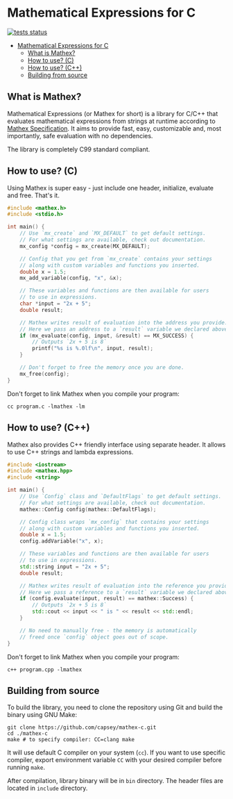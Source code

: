 # Mathematical Expressions for C

[![tests status](https://github.com/capsey/mathex-c/actions/workflows/tests.yml/badge.svg)](https://github.com/capsey/mathex-c/actions/workflows/tests.yml)

- [Mathematical Expressions for C](#mathematical-expressions-for-c)
  - [What is Mathex?](#what-is-mathex)
  - [How to use? (C)](#how-to-use-c)
  - [How to use? (C++)](#how-to-use-c-1)
  - [Building from source](#building-from-source)

## What is Mathex?

Mathematical Expressions (or Mathex for short) is a library for C/C++ that evaluates mathematical expressions from strings at runtime according to [Mathex Specification](https://github.com/capsey/mathex). It aims to provide fast, easy, customizable and, most importantly, safe evaluation with no dependencies.

The library is completely C99 standard compliant.

## How to use? (C)

Using Mathex is super easy - just include one header, initialize, evaluate and free. That's it.

```c
#include <mathex.h>
#include <stdio.h>

int main() {
    // Use `mx_create` and `MX_DEFAULT` to get default settings.
    // For what settings are available, check out documentation.
    mx_config *config = mx_create(MX_DEFAULT);

    // Config that you get from `mx_create` contains your settings
    // along with custom variables and functions you inserted.
    double x = 1.5;
    mx_add_variable(config, "x", &x);

    // These variables and functions are then available for users
    // to use in expressions.
    char *input = "2x + 5";
    double result;

    // Mathex writes result of evaluation into the address you provide.
    // Here we pass an address to a `result` variable we declared above.
    if (mx_evaluate(config, input, &result) == MX_SUCCESS) {
        // Outputs `2x + 5 is 8`
        printf("%s is %.0lf\n", input, result);
    }

    // Don't forget to free the memory once you are done.
    mx_free(config);
}
```

Don't forget to link Mathex when you compile your program:

```shell
cc program.c -lmathex -lm
```

## How to use? (C++)

Mathex also provides C++ friendly interface using separate header. It allows to use C++ strings and lambda expressions.

```cpp
#include <iostream>
#include <mathex.hpp>
#include <string>

int main() {
    // Use `Config` class and `DefaultFlags` to get default settings.
    // For what settings are available, check out documentation.
    mathex::Config config(mathex::DefaultFlags);

    // Config class wraps `mx_config` that contains your settings
    // along with custom variables and functions you inserted.
    double x = 1.5;
    config.addVariable("x", x);

    // These variables and functions are then available for users
    // to use in expressions.
    std::string input = "2x + 5";
    double result;

    // Mathex writes result of evaluation into the reference you provide.
    // Here we pass a reference to a `result` variable we declared above.
    if (config.evaluate(input, result) == mathex::Success) {
        // Outputs `2x + 5 is 8`
        std::cout << input << " is " << result << std::endl;
    }

    // No need to manually free - the memory is automatically
    // freed once `config` object goes out of scope.
}
```

Don't forget to link Mathex when you compile your program:

```shell
c++ program.cpp -lmathex
```

## Building from source

To build the library, you need to clone the repository using Git and build the binary using GNU Make:

```shell
git clone https://github.com/capsey/mathex-c.git
cd ./mathex-c
make # to specify compiler: CC=clang make
```

It will use default C compiler on your system (`cc`). If you want to use specific compiler, export environment variable `CC` with your desired compiler before running `make`.

After compilation, library binary will be in `bin` directory. The header files are located in `include` directory.
